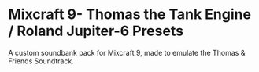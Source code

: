 # Mixcraft 9- Thomas the Tank Engine / Roland Jupiter-6 Presets
A custom soundbank pack for Mixcraft 9, made to emulate the Thomas &amp; Friends Soundtrack.
